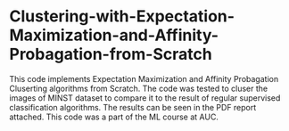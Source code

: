 # Clustering-with-Expectation-Maximization-and-Affinity-Probagation-from-Scratch
This code implements Expectation Maximization and Affinity Probagation Cluserting algorithms from Scratch. The code was tested to cluser the images of MINST dataset to compare it to the result of regular supervised classification algorithms. The results can be seen in the PDF report attached. This code was a part of the ML course at AUC.
